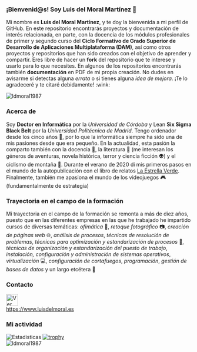 ### ¡Bienvenid@s! Soy Luis del Moral Martínez 👋
<p>Mi nombre es <b>Luis del Moral Martínez</b>, y te doy la bienvenida a mi perfil de GitHub. En este repositorio encontrarás proyectos y documentación de interés relacionada, en parte, con la docencia de los módulos profesionales de primer y segundo curso del <b>Ciclo Formativo de Grado Superior de Desarrollo de Aplicaciones Multiplataforma (DAM)</b>, así como otros proyectos y repositorios que han sido creados con el objetivo de aprender y compartir. Eres libre de hacer un <b>fork</b> del repositorio que te interese y usarlo para lo que necesites. En algunos de los repositorios encontrarás también <b>documentación</b> en PDF de mi propia creación. No dudes en avisarme si detectas alguna <i>errata</i> o si tienes alguna <i>idea de mejora</i>. ¡Te lo agradeceré y te citaré debidamente! :wink:</p>

<img src="https://github-readme-stats.vercel.app/api/top-langs?username=ldmoral1987&show_icons=true&locale=en&layout=compact" alt="ldmoral1987"/>

### Acerca de
Soy **Doctor en Informática** por la *Universidad de Córdoba* y Lean **Six Sigma Black Belt** por la *Universidad Politécnica de Madrid*. Tengo ordenador desde los cinco años :floppy_disk:, por lo que la informática siempre ha sido una de mis pasiones desde que era pequeño. En la actualidad, esta pasión la comparto también con la docencia :triangular_ruler:, la literatura :blue_book: (me interesan los géneros de aventuras, novela histórica, terror y ciencia ficción :alien:) y el ciclismo de montaña :mountain_bicyclist:. Durante el verano de 2020 di mis primeros pasos en el mundo de la autopublicación con el libro de relatos <a href="https://www.amazon.es/estrella-verde-Relatos-ficci%C3%B3n/dp/B08C8RWBGS" target="_blank">La Estrella Verde</a>. Finalmente, también me apasiona el mundo de los videojuegos :video_game: (fundamentalmente de estrategia)

### Trayectoria en el campo de la formación
Mi trayectoria en el campo de la formación se remonta a más de diez años, puesto que en las diferentes empresas en las que he trabajado he impartido cursos de diversas temáticas: *ofimática* :pencil:, *retoque fotográfico* :camera:, *creación de páginas web* :globe_with_meridians:, *análisis de procesos*, *técnicas de resolución de problemas*, *técnicas para optimización y estandarización de procesos* :hammer:, *técnicas de organización y estandarización del puesto de trabajo*, *instalación, configuración y administración de sistemas operativos*, *virtualización* :computer:, *configuración de cortafuegos*, *programación*, *gestión de bases de datos* y un largo etcétera :space_invader:

### Contacto
<a href="https://www.linkedin.com/in/luisdelmoralmartinez/" target="_blank">
  <img src="https://image.flaticon.com/icons/png/512/174/174857.png" width="32" alt="Ver mi perfil en LinkedIn">
</a>
<br>
<a href="https://www.luisdelmoral.es" target="_blank">https://www.luisdelmoral.es
</a>

### Mi actividad
![Estadisticas](https://github-readme-stats.vercel.app/api?username=ldmoral1987&show_icons=true&theme=highcontrast)
[![trophy](https://github-profile-trophy.vercel.app/?username=ldmoral1987&theme=onedark&row=1&column=5)](https://github.com/ryo-ma/github-profile-trophy) 
<br>
<img src="https://komarev.com/ghpvc/?username=ldmoral1987&label=Profile%20views&color=0e75b6&style=flat" alt="ldmoral1987"/>
